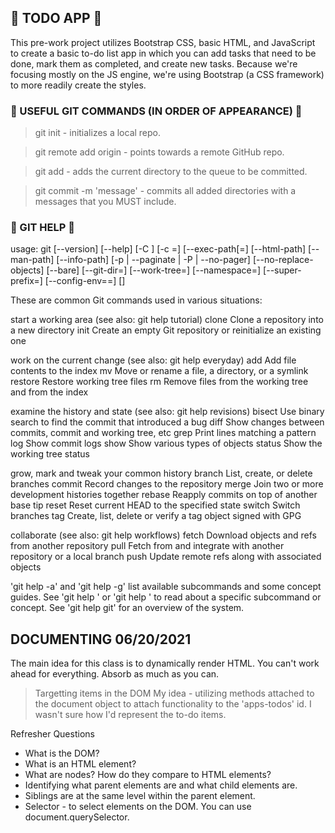 ##  🌸 TODO APP  🌸 
 This pre-work project utilizes Bootstrap CSS, basic HTML, and JavaScript to create a basic to-do list app in which you can add tasks that need to be done, mark them as completed, and create new tasks. Because we're focusing mostly on the JS engine, we're using Bootstrap (a CSS framework) to more readily create the styles. 

 ### 🌸 USEFUL GIT COMMANDS (IN ORDER OF APPEARANCE) 🌸
 > git init - initializes a local repo. 

 > git remote add origin <link to remote repo>  - points towards a remote GitHub repo. 

 > git add - adds the current directory to the queue to be committed.

 > git commit -m 'message' - commits all added directories with a messages that you MUST include. 

 ### 🌸 GIT HELP 🌸
 usage: git [--version] [--help] [-C <path>] [-c <name>=<value>]
           [--exec-path[=<path>] [--html-path] [--man-path] [--info-path]
           [-p | --paginate | -P | --no-pager] [--no-replace-objects] [--bare]
           [--git-dir=<path>] [--work-tree=<path>] [--namespace=<name>]
           [--super-prefix=<path>] [--config-env=<name>=<envvar>]
           <command> [<args>]

These are common Git commands used in various situations:

start a working area (see also: git help tutorial)
   clone     Clone a repository into a new directory
   init      Create an empty Git repository or reinitialize an existing one

work on the current change (see also: git help everyday)
   add       Add file contents to the index
   mv        Move or rename a file, a directory, or a symlink
   restore   Restore working tree files
   rm        Remove files from the working tree and from the index

examine the history and state (see also: git help revisions)
   bisect    Use binary search to find the commit that introduced a bug
   diff      Show changes between commits, commit and working tree, etc
   grep      Print lines matching a pattern
   log       Show commit logs
   show      Show various types of objects
   status    Show the working tree status

grow, mark and tweak your common history
   branch    List, create, or delete branches
   commit    Record changes to the repository
   merge     Join two or more development histories together
   rebase    Reapply commits on top of another base tip
   reset     Reset current HEAD to the specified state
   switch    Switch branches
   tag       Create, list, delete or verify a tag object signed with GPG

collaborate (see also: git help workflows)
   fetch     Download objects and refs from another repository
   pull      Fetch from and integrate with another repository or a local branch
   push      Update remote refs along with associated objects

'git help -a' and 'git help -g' list available subcommands and some
concept guides. See 'git help <command>' or 'git help <concept>'
to read about a specific subcommand or concept.
See 'git help git' for an overview of the system.

## DOCUMENTING 06/20/2021
The main idea for this class is to dynamically render HTML. You can't work ahead for everything. Absorb as much as you can. 

> Targetting items in the DOM
My idea - utilizing methods attached to the document object to attach functionality to the 'apps-todos' id. I wasn't sure how I'd represent the to-do items. 

Refresher Questions 
- What is the DOM? 
- What is an HTML element? 
- What are nodes? How do they compare to HTML elements? 
- Identifying what parent elements are and what child elements are. 
- Siblings are at the same level within the parent element. 
- Selector - to select elements on the DOM. You can use document.querySelector.